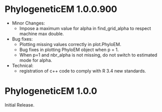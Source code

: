 # PhylogeneticEM 1.0.0.900
* Minor Changes:
  * Impose a maximum value for alpha in find_grid_alpha to respect machine max double.
* Bug fixes:
  * Plotting missing values correctly in plot.PhyloEM.
  * Bug fixes in plotting PhyloEM object when p = 1.
  * When p=1 and nbr_alpha is not missing, do not switch to estimated mode for alpha.
* Technical:
  * registration of c++ code to comply with R 3.4 new standards.

# PhylogeneticEM 1.0.0
Initial Release.
